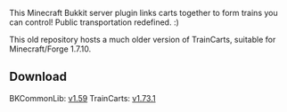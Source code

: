 This Minecraft Bukkit server plugin links carts together to form trains you can control!
Public transportation redefined. :)

This old repository hosts a much older version of TrainCarts, suitable for Minecraft/Forge 1.7.10.

## Download
BKCommonLib: [v1.59](https://github.com/bergerkiller/BKCommonLib/raw/master/release/BKCommonLib-1.59-SNAPSHOT.jar)
TrainCarts: [v1.73.1](https://github.com/bergerkiller/TrainCarts/raw/master/release/TrainCarts-1.73.1-SNAPSHOT.jar)